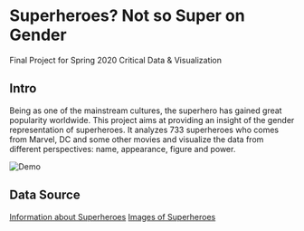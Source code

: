 # Superheroes? Not so Super on Gender
 Final Project for Spring 2020 Critical Data &amp; Visualization

## Intro
Being as one of the mainstream cultures, the superhero has gained great popularity worldwide. This project aims at providing an insight of the gender representation of superheroes. It analyzes 733 superheroes who comes from Marvel, DC and some other movies and visualize the data from different perspectives: name, appearance, figure and power.

![Demo](gifDemo/viz.gif)

## Data Source
[Information about Superheroes](https://www.kaggle.com/claudiodavi/superhero-set)
[Images of Superheroes](https://superheroapi.com/)
